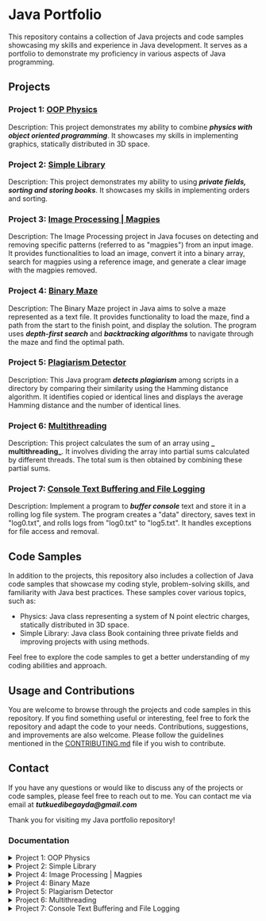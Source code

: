 # Java Portfolio

This repository contains a collection of Java projects and code samples showcasing my skills and experience in Java development. It serves as a portfolio to demonstrate my proficiency in various aspects of Java programming.

## Projects

### Project 1: [OOP Physics](https://github.com/xkyleann/Java_Portfolio/tree/main/OOP_Physics)

Description: This project demonstrates my ability to combine **_physics with object oriented programming_**. It showcases my skills in implementing graphics, statically distributed in 3D space. 

### Project 2: [Simple Library](https://github.com/xkyleann/Java_Portfolio/blob/main/Simple_Library.java)

Description: This project demonstrates my ability to using **_private fields, sorting and storing books_**. It showcases my skills in implementing orders and sorting. 

### Project 3: [Image Processing | Magpies](https://github.com/xkyleann/Java_Portfolio/tree/main/Magpies_ImageProcessing)

Description: The Image Processing project in Java focuses on detecting and removing specific patterns (referred to as "magpies") from an input image. It provides functionalities to load an image, convert it into a binary array, search for magpies using a reference image, and generate a clear image with the magpies removed.

### Project 4: [Binary Maze](https://github.com/xkyleann/Java_Portfolio/tree/main/Binary%20Maze)

Description: The Binary Maze project in Java aims to solve a maze represented as a text file. It provides functionality to load the maze, find a path from the start to the finish point, and display the solution. The program uses **_depth-first search_** and **_backtracking algorithms_** to navigate through the maze and find the optimal path.

### Project 5: [Plagiarism Detector](https://github.com/xkyleann/Java_Portfolio/tree/main/PlagiarismDetector)

Description: This Java program **_detects plagiarism_** among scripts in a directory by comparing their similarity using the Hamming distance algorithm. It identifies copied or identical lines and displays the average Hamming distance and the number of identical lines.

### Project 6: [Multithreading](https://github.com/xkyleann/Java_Portfolio/tree/main/MultiThreading)

Description: This project calculates the sum of an array using **_ multithreading_**. It involves dividing the array into partial sums calculated by different threads. The total sum is then obtained by combining these partial sums.

### Project 7: [Console Text Buffering and File Logging](https://github.com/xkyleann/Java_Portfolio/tree/main/Console%20Text%20Buffering%20and%20File%20Logging)

Description: Implement a program to **_buffer console_** text and store it in a rolling log file system. The program creates a "data" directory, saves text in "log0.txt", and rolls logs from "log0.txt" to "log5.txt". It handles exceptions for file access and removal.


## Code Samples

In addition to the projects, this repository also includes a collection of Java code samples that showcase my coding style, problem-solving skills, and familiarity with Java best practices. These samples cover various topics, such as:

- Physics: Java class representing a system of N point electric charges, statically distributed in 3D space.
- Simple Library: Java class Book containing three private fields and improving projects with using methods.

Feel free to explore the code samples to get a better understanding of my coding abilities and approach.

## Usage and Contributions

You are welcome to browse through the projects and code samples in this repository. If you find something useful or interesting, feel free to fork the repository and adapt the code to your needs. Contributions, suggestions, and improvements are also welcome. Please follow the guidelines mentioned in the [CONTRIBUTING.md](CONTRIBUTING.md) file if you wish to contribute.

## Contact

If you have any questions or would like to discuss any of the projects or code samples, please feel free to reach out to me. You can contact me via email at **_tutkuedibegayda@gmail.com_**

Thank you for visiting my Java portfolio repository!

### Documentation 
<details>
<summary>Project 1: OOP Physics </summary>
<a href= "https://github.com/xkyleann/Java_Portfolio/files/11770773/Lab2.pdf"> Documentation 1</a>
</details>

<details>
<summary>Project 2: Simple Library </summary>
<a href= "https://github.com/xkyleann/Java_Portfolio/files/11770796/Lab3.pdf"> Documentation 2</a>
</details>

<details>
<summary>Project 4: Image Processing | Magpies </summary>
<a href= "https://github.com/xkyleann/Java_Portfolio/files/11938750/OOP_LAB4.pdf"> Documentation 3</a>
</details>

<details>
<summary>Project 4: Binary Maze </summary>
<a href= "https://github.com/xkyleann/Java_Portfolio/files/11938882/oo5.pdf"> Documentation 4</a>
</details>

<details>
<summary>Project 5: Plagiarism Detector</summary>
<a href= "https://github.com/xkyleann/Java_Portfolio/files/11939623/oo7-2.pdf"> Documentation 5</a>
</details>

<details>
<summary>Project 6: Multithreading </summary>
<a href= "https://github.com/xkyleann/Java_Portfolio/files/11939714/oo13.pdf"> Documentation 6</a>
</details>

<details>
<summary>Project 7: Console Text Buffering and File Logging </summary>
<a href= "https://github.com/xkyleann/Java_Portfolio/files/11940044/oo12.pdf"> Documentation 7</a>
</details>






